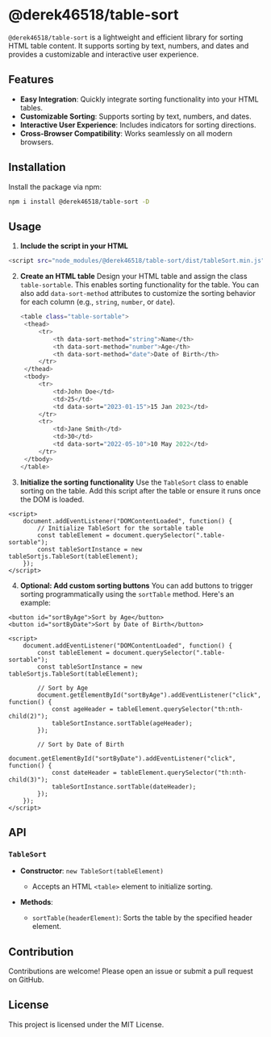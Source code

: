 # @derek46518/table-sort

`@derek46518/table-sort` is a lightweight and efficient library for sorting HTML table content. It supports sorting by text, numbers, and dates and provides a customizable and interactive user experience.

## Features

- **Easy Integration**: Quickly integrate sorting functionality into your HTML tables.
- **Customizable Sorting**: Supports sorting by text, numbers, and dates.
- **Interactive User Experience**: Includes indicators for sorting directions.
- **Cross-Browser Compatibility**: Works seamlessly on all modern browsers.

## Installation

Install the package via npm:

```bash
npm i install @derek46518/table-sort -D
```
## Usage 
1. **Include the script in your HTML**
```bash
<script src="node_modules/@derek46518/table-sort/dist/tableSort.min.js" defer></script>
```
2. **Create an HTML table**
   Design your HTML table and assign the class `table-sortable`. This enables sorting functionality for the table. You can also add `data-sort-method` attributes to customize the sorting behavior for each column (e.g., `string`, `number`, or `date`).
   ```bash
   <table class="table-sortable">
    <thead>
        <tr>
            <th data-sort-method="string">Name</th>
            <th data-sort-method="number">Age</th>
            <th data-sort-method="date">Date of Birth</th>
        </tr>
    </thead>
    <tbody>
        <tr>
            <td>John Doe</td>
            <td>25</td>
            <td data-sort="2023-01-15">15 Jan 2023</td>
        </tr>
        <tr>
            <td>Jane Smith</td>
            <td>30</td>
            <td data-sort="2022-05-10">10 May 2022</td>
        </tr>
    </tbody>
   </table>
   ```
3. **Initialize the sorting functionality**
Use the `TableSort` class to enable sorting on the table. Add this script after the table or ensure it runs once the DOM is loaded.
```
<script>
    document.addEventListener("DOMContentLoaded", function() {
        // Initialize TableSort for the sortable table
        const tableElement = document.querySelector(".table-sortable");
        const tableSortInstance = new tableSortjs.TableSort(tableElement);
    });
</script>
```
4. **Optional: Add custom sorting buttons**
You can add buttons to trigger sorting programmatically using the `sortTable` method. Here's an example:
```
<button id="sortByAge">Sort by Age</button>
<button id="sortByDate">Sort by Date of Birth</button>

<script>
    document.addEventListener("DOMContentLoaded", function() {
        const tableElement = document.querySelector(".table-sortable");
        const tableSortInstance = new tableSortjs.TableSort(tableElement);

        // Sort by Age
        document.getElementById("sortByAge").addEventListener("click", function() {
            const ageHeader = tableElement.querySelector("th:nth-child(2)");
            tableSortInstance.sortTable(ageHeader);
        });

        // Sort by Date of Birth
        document.getElementById("sortByDate").addEventListener("click", function() {
            const dateHeader = tableElement.querySelector("th:nth-child(3)");
            tableSortInstance.sortTable(dateHeader);
        });
    });
</script>
```

## API

### `TableSort`

- **Constructor**: `new TableSort(tableElement)`
  - Accepts an HTML `<table>` element to initialize sorting.

- **Methods**:
  - `sortTable(headerElement)`: Sorts the table by the specified header element.

## Contribution
Contributions are welcome! Please open an issue or submit a pull request on GitHub.

## License
This project is licensed under the MIT License.
